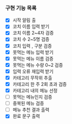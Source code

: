 ### 구현 기능 목록
- [x] 시작 알림 출
- [x] 코치 이름 입력 받기
- [x] 코치 이름 2~4자 검증
- [x] 코치 수 2~5명 검증
- [x] 코치 입력 , 구분 검증
- [x] 못먹는 메뉴 입력 받기
- [x] 못먹는 메뉴 이름 검증
- [x] 못먹는 메뉴 수량 0~2 검증
- [x] 입력 오류 재입력 받기
- [x] 카테고리 무작위 추출
- [x] 카테고리 한 주 2회 초과 검증
- [x] 카테고리 내의 메뉴 선정
- [ ] 못먹는 메뉴인지 검증
- [ ] 중복된 메뉴 검증
- [ ] 메뉴 추천 결과 출력
- [x] 완료 문구 출력